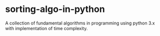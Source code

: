 # sorting-algo-in-python
A collection of fundamental algorithms in programming using python 3.x with implementation of time complexity.
